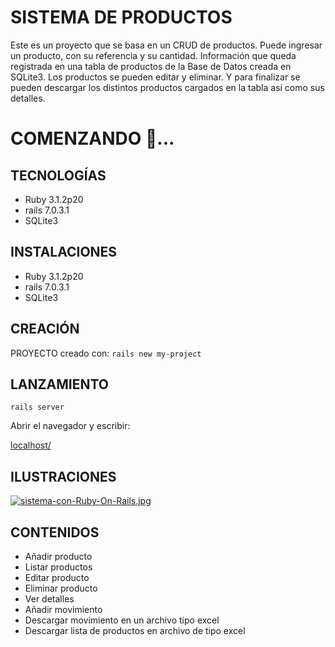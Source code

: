 # SISTEMA DE PRODUCTOS
Este es un proyecto que se basa en un CRUD de productos. Puede ingresar un producto, con su referencia y su cantidad. Información que queda registrada en una tabla de productos de la Base de Datos creada en SQLite3. Los productos se pueden editar y eliminar. Y para finalizar se pueden descargar los distintos productos cargados en la tabla así como sus detalles.

# COMENZANDO 🚀...

## TECNOLOGÍAS 
- Ruby 3.1.2p20
- rails 7.0.3.1
- SQLite3

## INSTALACIONES
- Ruby 3.1.2p20
- rails 7.0.3.1
- SQLite3

## CREACIÓN

PROYECTO creado con:
```rails new my-project```

## LANZAMIENTO

```rails server```

Abrir el navegador y escribir:

[localhost/](http://http://localhost:3000)


## ILUSTRACIONES

[![sistema-con-Ruby-On-Rails.jpg](https://i.postimg.cc/63qTpjCh/sistema-con-Ruby-On-Rails.jpg)](https://postimg.cc/wyK9Wkft)

## CONTENIDOS
- Añadir producto
- Listar productos
- Editar producto
- Eliminar producto
- Ver detalles
- Añadir movimiento
- Descargar movimiento en un archivo tipo excel
- Descargar lista de productos en archivo de tipo excel
